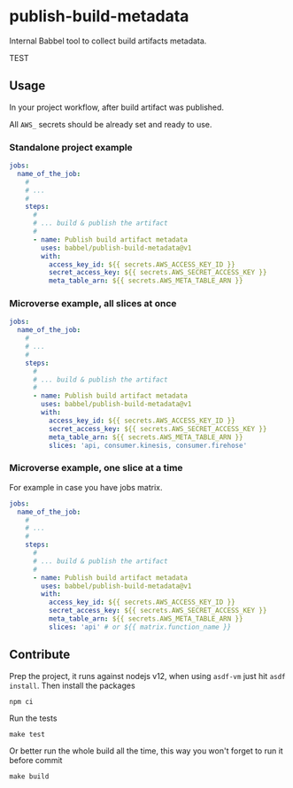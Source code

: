 # publish-build-metadata

Internal Babbel tool to collect build artifacts metadata.

TEST

## Usage

In your project workflow, after build artifact was published.

All `AWS_` secrets should be already set and ready to use.

### Standalone project example

```yaml
jobs:
  name_of_the_job:
    #
    # ...
    #
    steps:
      #
      # ... build & publish the artifact
      #
      - name: Publish build artifact metadata
        uses: babbel/publish-build-metadata@v1
        with:
          access_key_id: ${{ secrets.AWS_ACCESS_KEY_ID }}
          secret_access_key: ${{ secrets.AWS_SECRET_ACCESS_KEY }}
          meta_table_arn: ${{ secrets.AWS_META_TABLE_ARN }}
```

### Microverse example, all slices at once

```yaml
jobs:
  name_of_the_job:
    #
    # ...
    #
    steps:
      #
      # ... build & publish the artifact
      #
      - name: Publish build artifact metadata
        uses: babbel/publish-build-metadata@v1
        with:
          access_key_id: ${{ secrets.AWS_ACCESS_KEY_ID }}
          secret_access_key: ${{ secrets.AWS_SECRET_ACCESS_KEY }}
          meta_table_arn: ${{ secrets.AWS_META_TABLE_ARN }}
          slices: 'api, consumer.kinesis, consumer.firehose'
```

### Microverse example, one slice at a time

For example in case you have jobs matrix.

```yaml
jobs:
  name_of_the_job:
    #
    # ...
    #
    steps:
      #
      # ... build & publish the artifact
      #
      - name: Publish build artifact metadata
        uses: babbel/publish-build-metadata@v1
        with:
          access_key_id: ${{ secrets.AWS_ACCESS_KEY_ID }}
          secret_access_key: ${{ secrets.AWS_SECRET_ACCESS_KEY }}
          meta_table_arn: ${{ secrets.AWS_META_TABLE_ARN }}
          slices: 'api' # or ${{ matrix.function_name }}
```

## Contribute

Prep the project, it runs against nodejs v12, when using `asdf-vm` just hit `asdf install`. Then install the packages

```
npm ci
```

Run the tests

```
make test
```

Or better run the whole build all the time, this way you won't forget to run it before commit

```
make build
```
